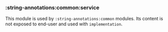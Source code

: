 ### :string-annotations:common:service

This module is used by `:string-annotations:common` modules.
Its content is not exposed to end-user and used with `implementation`.